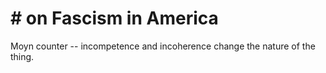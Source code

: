 # # on Fascism in America

Moyn counter -- incompetence and incoherence change the nature of the thing. 